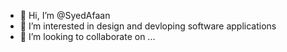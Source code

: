 - 👋 Hi, I’m @SyedAfaan
- 👀 I’m interested in design and devloping software applications
- 💞️ I’m looking to collaborate on ...

<!---
SyedAfaan/SyedAfaan is a ✨ special ✨ repository because its `README.md` (this file) appears on your GitHub profile.
You can click the Preview link to take a look at your changes.
--->
